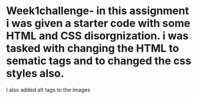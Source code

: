 # Week1challenge- in this assignment i was given a starter code with some HTML and CSS disorgnization. i was tasked with changing the HTML to sematic tags and to changed the css styles also. 
I also added alt tags to the images 
